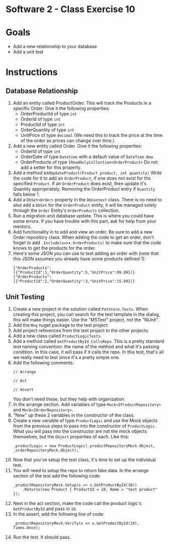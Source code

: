 # Software 2 - Class Exercise 10
# Goals
- Add a new relationship to your database
- Add a unit test

# Instructions
## Database Relationship
1. Add an entity called ProductOrder. This will track the Products in a specific Order. Give it the following properties:
    - OrderProductId of type `int`
    - OrderId of type `int`
    - ProductId of type `int`
    - OrderQuantity of type `int`
    - UnitPrice of type `decimal` (We need this to track the price at the time of the order as prices can change over time.)
1. Add a new entity called Order.  Give it the following properties:
   - OrderId of type `int`
   - OrderDate of type `Datetime` with a default value of `DateTime.Now`
   - OrderProducts of type `IReadOnlyCollection<OrderProduct>` Do not add a setter for this property.
1. Add a method `AddUpdateProduct(Product product, int quantity)` Write the code for it to add an `OrderProduct`, if one does not exist for the specified `Product`. If an `OrderProduct` does exist, then update it's Quantity appropriately. Removing the OrderProduct entry if `Quantity` falls below 1. 
1. Add a `DbSet<Order>` property in the `DbContext` class. There is no need to also add a `DbSet` for the `OrderProduct` entity, it will be managed solely through the `Order` Entity's `OrderProducts` collection.
1. Run a migration and database update.  This is where you could have some errors.  If you have trouble with this part, ask for help from your mentors.
1. Add functionality in to add and view an order.  Be sure to add a new Order repository class.  When adding the code to get an order, don't forget to add `.Include(x=>x.OrderProducts)` to make sure that the code knows to get the products for the order.
1. Here's some JSON you can use to test adding an order with (note that this JSON assumes you already have some products defined 1):
    ```
    {"OrderProducts":[{"ProductId":1,"OrderQuantity":5,"UnitPrice":99.99}]}
    {"OrderProducts":[{"ProductId":2,"OrderQuantity":3,"UnitPrice":15.99}]}
    ```

## Unit Testing
1. Create a new project in the solution called `PetStore.Tests`.  When creating this project, you can search for the test template in the dialog, this will make things easier.  Use the "MSTest" project, not the "NUnit".
1. Add the `Moq` nuget package to the test project.
1. Add project references from the test project to the other projects.
1. Add a new class called `ProductLogicTests`.
1. Add a method called `GetProductById_CallsRepo`.  This is a pretty standard test naming convention: the name of the method and what it's passing condition.  In this case, it will pass if it calls the repo.  In this test, that's all we really need to test since it's a pretty simple one.
1. Add the following comments: 
    ```
    // Arrange 

    // Act 

    // Assert
    ```  
    You don't need these, but they help with organization.
1. In the arrange section. Add variables of type `Mock<IProductRepository>` and `Mock<IOrderRepository>`.
1. "New" up these 2 variables in the constructor of the class.
1. Create a new variable of type `ProductLogic` and use the Mock objects from the previous steps to pass into the constructor of `ProductLogic`.  What you will pass into the constructor are not the mock objects themselves, but the `Object` properties of each. Like this:
    ```
    _productLogic = new ProductLogic(_productRepositoryMock.Object, _orderRepositoryMock.Object);
    ```
1. Now that you've setup the test class, it's time to set up the individual test.
1. You will need to setup the repo to return fake data.  In the arrange section of the test add the following code:
    ```
    _productRepositoryMock.Setup(x => x.GetProductById(10))
        .Returns(new Product { ProductId = 10, Name = "test product" });
    ```
1. Next in the act section, make the code call the product logic's `GetProductById` and pass in `10`. 
1. In the assert, add the following line of code:
    ```
    _productRepositoryMock.Verify(x => x.GetProductById(10), Times.Once);
    ```
1. Run the test.  It should pass.
